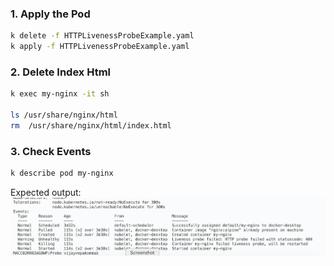 ### 1. Apply the Pod

```sh
k delete -f HTTPLivenessProbeExample.yaml
k apply -f HTTPLivenessProbeExample.yaml
```
### 2. Delete Index Html

```sh
k exec my-nginx -it sh

ls /usr/share/nginx/html
rm  /usr/share/nginx/html/index.html
```

### 3. Check Events

```sh
k describe pod my-nginx
```

Expected output:
![](HTTPLivenessProbeExpectedOutput.png)